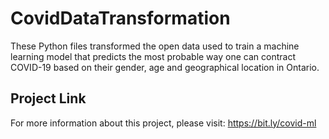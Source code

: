 # CovidDataTransformation

These Python files transformed the open data used to train a machine learning model that
predicts the most probable way one can contract COVID-19 based on their gender, age and geographical location in Ontario.

## Project Link
For more information about this project, please visit: https://bit.ly/covid-ml
